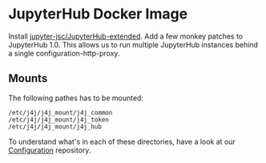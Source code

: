 # JupyterHub Docker Image
Install [jupyter-jsc/JupyterHub-extended](https://github.com/jupyter-jsc/JupyterHub-extended).
Add a few monkey patches to JupyterHub 1.0. This allows us to run multiple JupyterHub instances behind a single configuration-http-proxy.

## Mounts
The following pathes has to be mounted:
```
/etc/j4j/j4j_mount/j4j_common
/etc/j4j/j4j_mount/j4j_token
/etc/j4j/j4j_mount/j4j_hub
```
To understand what's in each of these directories, have a look at our [Configuration](https://github.com/jupyter-jsc/Configuration) repository.
